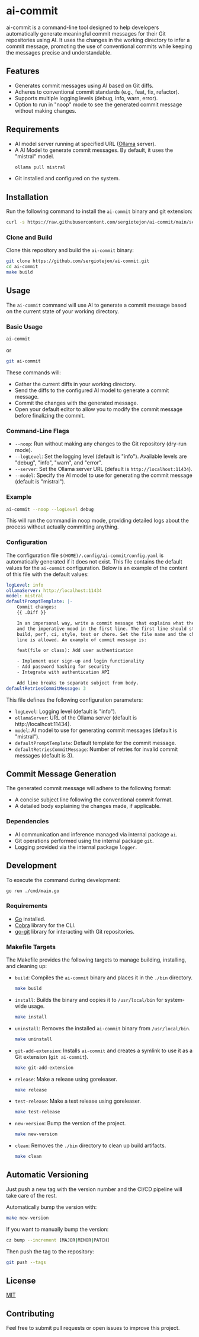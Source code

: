# ai-commit

ai-commit is a command-line tool designed to help developers automatically generate meaningful commit messages for their Git repositories using AI. It uses the changes in the working directory to infer a commit message, promoting the use of conventional commits while keeping the messages precise and understandable.

## Features
- Generates commit messages using AI based on Git diffs.
- Adheres to conventional commit standards (e.g., feat, fix, refactor).
- Supports multiple logging levels (debug, info, warn, error).
- Option to run in "noop" mode to see the generated commit message without making changes.

## Requirements
- AI model server running at specified URL ([Ollama](https://ollama.com) server).
- A AI Model to generate commit messages. By default, it uses the "mistral" model.
  ```sh
  ollama pull mistral
  ```
- Git installed and configured on the system.

## Installation

Run the following command to install the `ai-commit` binary and git extension:

```sh
curl -s https://raw.githubusercontent.com/sergiotejon/ai-commit/main/scripts/get-ai-commit.sh | sudo bash
```

### Clone and Build
Clone this repository and build the `ai-commit` binary:

```sh
git clone https://github.com/sergiotejon/ai-commit.git
cd ai-commit
make build
```

## Usage
The `ai-commit` command will use AI to generate a commit message based on the current state of your working directory.

### Basic Usage
```sh
ai-commit
```
or
```sh
git ai-commit
```

These commands will:
- Gather the current diffs in your working directory.
- Send the diffs to the configured AI model to generate a commit message.
- Commit the changes with the generated message.
- Open your default editor to allow you to modify the commit message before finalizing the commit.

### Command-Line Flags
- `--noop`: Run without making any changes to the Git repository (dry-run mode).
- `--logLevel`: Set the logging level (default is "info"). Available levels are "debug", "info", "warn", and "error".
- `--server`: Set the Ollama server URL (default is `http://localhost:11434`).
- `--model`: Specify the AI model to use for generating the commit message (default is "mistral").

### Example
```sh
ai-commit --noop --logLevel debug
```
This will run the command in noop mode, providing detailed logs about the process without actually committing anything.

### Configuration

The configuration file `$(HOME)/.config/ai-commit/config.yaml` is automatically generated if it does not exist. This 
file contains the default values for the `ai-commit` configuration. Below is an example of the content of this file with 
the default values:

```yaml
logLevel: info
ollamaServer: http://localhost:11434
model: mistral
defaultPromptTemplate: |-
    Commit changes:
    {{ .Diff }}

    In an impersonal way, write a commit message that explains what the commit is for. Use conventional commits
    and the imperative mood in the first line. The first line should start with: feat, fix, refactor, docs, style,
    build, perf, ci, style, test or chore. Set the file name and the changes made in the body. Only one subject
    line is allowed. An example of commit message is:

    feat(file or class): Add user authentication

    - Implement user sign-up and login functionality
    - Add password hashing for security
    - Integrate with authentication API

    Add line breaks to separate subject from body.
defaultRetriesCommitMessage: 3
```

This file defines the following configuration parameters:

* `logLevel`: Logging level (default is "info").
* `ollamaServer`: URL of the Ollama server (default is http://localhost:11434).
* `model`: AI model to use for generating commit messages (default is "mistral").
* `defaultPromptTemplate`: Default template for the commit message.
* `defaultRetriesCommitMessage`: Number of retries for invalid commit messages (default is 3).
 
## Commit Message Generation

The generated commit message will adhere to the following format:
- A concise subject line following the conventional commit format.
- A detailed body explaining the changes made, if applicable.

### Dependencies
- AI communication and inference managed via internal package `ai`.
- Git operations performed using the internal package `git`.
- Logging provided via the internal package `logger`.

## Development
To execute the command during development:

```sh
go run ./cmd/main.go
```

### Requirements
- [Go](https://golang.org/) installed.
- [Cobra](https://github.com/spf13/cobra) library for the CLI.
- [go-git](https://github.com/go-git/go-git) library for interacting with Git repositories.

### Makefile Targets
The Makefile provides the following targets to manage building, installing, and cleaning up:

- `build`: Compiles the `ai-commit` binary and places it in the `./bin` directory.
  ```sh
  make build
  ```
- `install`: Builds the binary and copies it to `/usr/local/bin` for system-wide usage.
  ```sh
  make install
  ```
- `uninstall`: Removes the installed `ai-commit` binary from `/usr/local/bin`.
  ```sh
  make uninstall
  ```
- `git-add-extension`: Installs `ai-commit` and creates a symlink to use it as a Git extension (`git ai-commit`).
  ```sh
  make git-add-extension
  ```
- `release`: Make a release using goreleaser.
  ```sh
  make release
  ```
- `test-release`: Make a test release using goreleaser.
  ```sh
  make test-release
  ```
- `new-version`: Bump the version of the project.
  ```sh
  make new-version
  ```
- `clean`: Removes the `./bin` directory to clean up build artifacts.
  ```sh
  make clean
  ```

## Automatic Versioning

Just push a new tag with the version number and the CI/CD pipeline will take care of the rest.

Automatically bump the version with:
```sh
make new-version
```

If you want to manually bump the version:

```sh
cz bump --increment [MAJOR|MINOR|PATCH]
```

Then push the tag to the repository:

```sh
git push --tags
```

## License
[MIT](LICENSE.txt)

## Contributing
Feel free to submit pull requests or open issues to improve this project.
